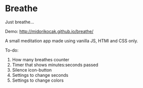 # Breathe

  Just breathe...
  
Demo: http://midorikocak.github.io/breathe/  

A small meditation app made using vanilla JS, HTMl and CSS only.

To-do:

1. How many breathes counter
2. Timer that shows minutes:seconds passed
3. Silence icon-button
4. Settings to change seconds
5. Settings to change colors
